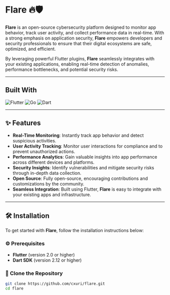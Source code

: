 # **Flare 🔥🛡️**

**Flare** is an open-source cybersecurity platform designed to monitor app behavior, track user activity, and collect performance data in real-time. With a strong emphasis on application security, **Flare** empowers developers and security professionals to ensure that their digital ecosystems are safe, optimized, and efficient.

By leveraging powerful Flutter plugins, **Flare** seamlessly integrates with your existing applications, enabling real-time detection of anomalies, performance bottlenecks, and potential security risks.

---

## Built With

![Flutter](https://img.shields.io/badge/Flutter-02569B?style=flat&logo=flutter&logoColor=white)
![Go](https://img.shields.io/badge/Go-00ADD8?style=flat&logo=go&logoColor=white)
![Dart](https://img.shields.io/badge/Dart-0175C2?style=flat&logo=dart&logoColor=white)

---

## ✨ **Features** 

- **Real-Time Monitoring**: Instantly track app behavior and detect suspicious activities.
- **User Activity Tracking**: Monitor user interactions for compliance and to prevent unauthorized actions.
- **Performance Analytics**: Gain valuable insights into app performance across different devices and platforms.
- **Security Insights**: Identify vulnerabilities and mitigate security risks through in-depth data collection.
- **Open Source**: Fully open-source, encouraging contributions and customizations by the community.
- **Seamless Integration**: Built using Flutter, **Flare** is easy to integrate with your existing apps and infrastructure.

---

## 🛠️ **Installation**

To get started with **Flare**, follow the installation instructions below:

### ⚙️ **Prerequisites**

- **Flutter** (version 2.0 or higher)
- **Dart SDK** (version 2.12 or higher)

### 🔽 **Clone the Repository**

```bash
git clone https://github.com/cxuri/flare.git
cd flare
